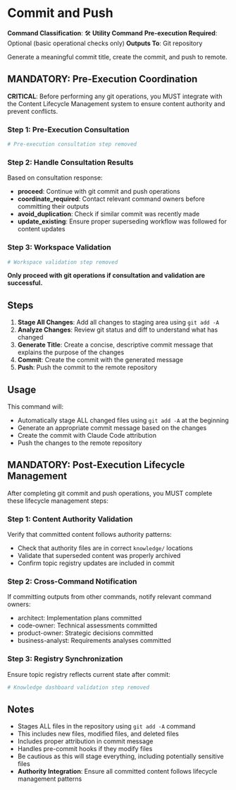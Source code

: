 # Commit and Push

**Command Classification**: 🛠️ **Utility Command**
**Pre-execution Required**: Optional (basic operational checks only)
**Outputs To**: Git repository

Generate a meaningful commit title, create the commit, and push to remote.

## MANDATORY: Pre-Execution Coordination

**CRITICAL**: Before performing any git operations, you MUST integrate with the Content Lifecycle Management system to ensure content authority and prevent conflicts.

### Step 1: Pre-Execution Consultation
```bash
# Pre-execution consultation step removed
```

### Step 2: Handle Consultation Results
Based on consultation response:
- **proceed**: Continue with git commit and push operations
- **coordinate_required**: Contact relevant command owners before committing their outputs
- **avoid_duplication**: Check if similar commit was recently made
- **update_existing**: Ensure proper superseding workflow was followed for content updates

### Step 3: Workspace Validation
```bash
# Workspace validation step removed
```

**Only proceed with git operations if consultation and validation are successful.**

## Steps

1. **Stage All Changes**: Add all changes to staging area using `git add -A`
2. **Analyze Changes**: Review git status and diff to understand what has changed
3. **Generate Title**: Create a concise, descriptive commit message that explains the purpose of the changes
4. **Commit**: Create the commit with the generated message
5. **Push**: Push the commit to the remote repository

## Usage

This command will:
- Automatically stage ALL changed files using `git add -A` at the beginning
- Generate an appropriate commit message based on the changes
- Create the commit with Claude Code attribution
- Push the changes to the remote repository

## MANDATORY: Post-Execution Lifecycle Management

After completing git commit and push operations, you MUST complete these lifecycle management steps:

### Step 1: Content Authority Validation
Verify that committed content follows authority patterns:
- Check that authority files are in correct `knowledge/` locations
- Validate that superseded content was properly archived
- Confirm topic registry updates are included in commit

### Step 2: Cross-Command Notification
If committing outputs from other commands, notify relevant command owners:
- architect: Implementation plans committed
- code-owner: Technical assessments committed
- product-owner: Strategic decisions committed
- business-analyst: Requirements analyses committed

### Step 3: Registry Synchronization
Ensure topic registry reflects current state after commit:
```bash
# Knowledge dashboard validation step removed
```

## Notes

- Stages ALL files in the repository using `git add -A` command
- This includes new files, modified files, and deleted files
- Includes proper attribution in commit message
- Handles pre-commit hooks if they modify files
- Be cautious as this will stage everything, including potentially sensitive files
- **Authority Integration**: Ensure all committed content follows lifecycle management patterns
